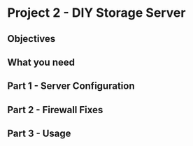 # Project 2 - DIY Storage Server

## Objectives

## What you need

## Part 1 - Server Configuration

## Part 2 - Firewall Fixes

## Part 3 - Usage